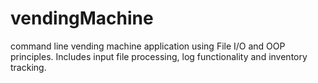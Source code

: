 # vendingMachine
command line vending machine application using File I/O and OOP
principles. Includes input file processing, log functionality and inventory tracking.
